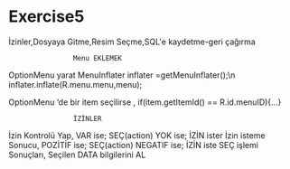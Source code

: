# Exercise5
İzinler,Dosyaya Gitme,Resim Seçme,SQL'e kaydetme-geri çağırma



					Menu EKLEMEK
OptionMenu yarat
	MenuInflater inflater =getMenuInflater();\n
   inflater.inflate(R.menu.menu,menu);

OptionMenu ‘de bir item seçilirse ,
	if(item.getItemId() == R.id.menuID){...}


					İZİNLER
İzin Kontrolü Yap,
	VAR ise; SEÇ(action)
	YOK ise; İZİN ister
İzin isteme Sonucu,
	POZİTİF   ise; SEÇ(action)
	NEGATIF ise; İZİN iste
SEÇ işlemi Sonuçları,
	Seçilen DATA bilgilerini AL
	


